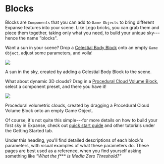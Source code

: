 # Blocks

Blocks are `Components` that you can add to `Game Objects` to bring different Expanse features into your scene. Like Lego bricks, you can grab them and piece them together, taking only what you need, to build your unique sky---hence the name "blocks".

Want a sun in your scene? Drop a [Celestial Body Block](editor/blocks/celestial_body_block.md) onto an empty `Game Object`, adjust some parameters, and voila!

<div class="img-block">
    <div class="img-row">
        <div class="img-col"><img src="img/celestial_bodies/angular_radius_2.jpg"/></div>
    </div>
    <p>A sun in the sky, created by adding a Celestial Body Block to the scene.</p>
</div>

What about dynamic 3D clouds? Drag in a [Procedural Cloud Volume Block](editor/blocks/procedural_cloud_volume_block.md), select a component preset, and there you have it!

<div class="img-block">
    <div class="img-row">
        <div class="img-col"><img src="img/quickstart/clouds/candy.jpg"/></div>
    </div>
    <p>Procedural volumetric clouds, created by dragging a Procedural Cloud Volume Block onto an empty Game Object.</p>
</div>

Of course, it's not quite this simple---for more details on how to build your first sky in Expanse, check out [quick start guide](quickstart/quickstart.md) and other tutorials under the Getting Started tab.

Under this heading, you'll find detailed descriptions of each block's parameters, with visual examples of what these parameters do. These pages are best used as a reference, when you find yourself asking something like *"What the f\**** *is Media Zero Threshold?"*